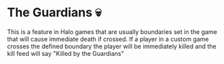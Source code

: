 # The Guardians 💀

This is a feature in Halo games that are usually boundaries set in the game that will cause immediate death if crossed. If a player in a custom game crosses the defined boundary the player will be immediately killed and the kill feed will say "Killed by the Guardians"